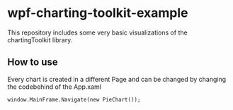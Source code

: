 # wpf-charting-toolkit-example
This repository includes some very basic visualizations of the chartingToolkit library.

## How to use
Every chart is created in a different Page and can be changed by changing the codebehind of the App.xaml

```
window.MainFrame.Navigate(new PieChart());
```
